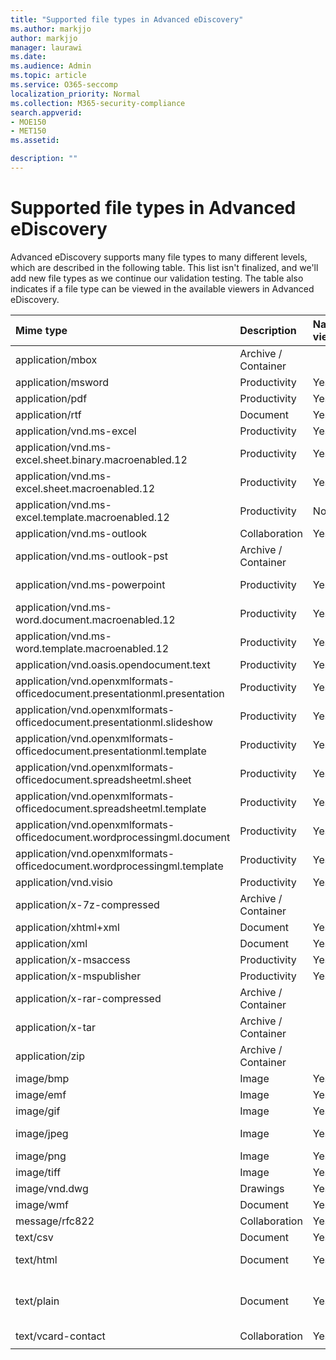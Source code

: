 ```yaml
---
title: "Supported file types in Advanced eDiscovery"
ms.author: markjjo
author: markjjo
manager: laurawi
ms.date: 
ms.audience: Admin
ms.topic: article
ms.service: O365-seccomp
localization_priority: Normal
ms.collection: M365-security-compliance
search.appverid: 
- MOE150
- MET150
ms.assetid: 

description: ""
---
```


# Supported file types in Advanced eDiscovery

Advanced eDiscovery supports many file types to many different levels, which are described in the following table. This list isn't finalized, and we'll add new file types as we continue our validation testing. The table also indicates if a file type can be viewed in the available viewers in Advanced eDiscovery.

| Mime type | Description | Native viewer | Text viewer | Annotate viewer | Container extraction | Extensions |
| :- | :- | :- | :- | :- | :- | :- |
| application/mbox | Archive / Container |  |  |  | Yes | .mbox |
| application/msword | Productivity | Yes | Yes | Yes |  | .doc; .dat |
| application/pdf | Productivity | Yes | Yes | Yes |  | .pdf |
| application/rtf | Document | Yes | Yes | Yes |  | .rtf;.doc |
| application/vnd.ms-excel | Productivity | Yes | Yes | Yes |  | .xls; .dat |
| application/vnd.ms-excel.sheet.binary.macroenabled.12 | Productivity | Yes | Yes | No |  | .xlsb |
| application/vnd.ms-excel.sheet.macroenabled.12 | Productivity | Yes | Yes | Yes |  | .xlsm |
| application/vnd.ms-excel.template.macroenabled.12 | Productivity | No | Yes | No |  | .xltm |
| application/vnd.ms-outlook | Collaboration | Yes | Yes | Yes |  | .msg |
| application/vnd.ms-outlook-pst | Archive / Container |  |  |  | Yes | .pst |
| application/vnd.ms-powerpoint | Productivity | Yes | Yes | Yes |  | .ppt; .pps;.pot |
| application/vnd.ms-word.document.macroenabled.12 | Productivity | Yes | Yes | Yes |  | .docm |
| application/vnd.ms-word.template.macroenabled.12 | Productivity | Yes | Yes | Yes |  | .dotm |
| application/vnd.oasis.opendocument.text | Productivity | Yes | Yes | Yes |  | .odt;  |
| application/vnd.openxmlformats-officedocument.presentationml.presentation | Productivity | Yes | Yes | Yes |  | .pptx |
| application/vnd.openxmlformats-officedocument.presentationml.slideshow | Productivity | Yes | Yes | Yes |  | .ppsx |
| application/vnd.openxmlformats-officedocument.presentationml.template | Productivity | Yes | Yes | Yes |  | .potx |
| application/vnd.openxmlformats-officedocument.spreadsheetml.sheet | Productivity | Yes | Yes | Yes |  | .xlsx |
| application/vnd.openxmlformats-officedocument.spreadsheetml.template | Productivity | Yes | Yes | Yes |  | .xltx |
| application/vnd.openxmlformats-officedocument.wordprocessingml.document | Productivity | Yes | Yes | Yes |  | .docx |
| application/vnd.openxmlformats-officedocument.wordprocessingml.template | Productivity | Yes | Yes | Yes |  | .dotx |
| application/vnd.visio | Productivity | Yes | Yes | Yes |  | .vsd |
| application/x-7z-compressed | Archive / Container |  |  |  | Yes | .7z |
| application/xhtml+xml | Document | Yes | Yes | Yes |  | .xhtml |
| application/xml | Document | Yes | Yes | Yes |  | .xml |
| application/x-msaccess | Productivity | Yes | Yes | Yes |  | .mdb |
| application/x-mspublisher | Productivity | Yes | Yes | Yes |  | .pub |
| application/x-rar-compressed | Archive / Container |  |  |  | Yes | .rar |
| application/x-tar | Archive / Container |  |  |  | Yes | .tar |
| application/zip | Archive / Container |  |  |  | Yes | .zip |
| image/bmp | Image | Yes | Yes | Yes |  | .bmp |
| image/emf | Image | Yes | Yes | Yes |  | .emf |
| image/gif | Image | Yes | Yes | Yes |  | .gif |
| image/jpeg | Image | Yes | Yes | Yes |  | .jpg; .jpeg; .dat;.jpgt |
| image/png | Image | Yes | Yes | Yes |  | .png |
| image/tiff | Image | Yes | Yes | Yes |  | .tif |
| image/vnd.dwg | Drawings | Yes | Yes | Yes |  | .dwg;.dxf; |
| image/wmf | Document | Yes | Yes | Yes |  | .wmf |
| message/rfc822 | Collaboration | Yes | Yes | Yes |  | .eml |
| text/csv | Document | Yes | Yes | Yes |  | .csv |
| text/html | Document | Yes | Yes | Yes |  | .html;.shtml; .htm |
| text/plain | Document | Yes | Yes | Yes |  | .txt; .css;.con; .pl; .csv; .dat |
| text/vcard-contact | Collaboration | Yes | Yes | Yes |  | .vcf |
||||||||
